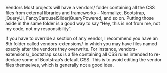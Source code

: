 Vendors
Most projects will have a vendors/ folder containing all the CSS files from external libraries and frameworks – Normalize, Bootstrap, jQueryUI, FancyCarouselSliderjQueryPowered, and so on. Putting those aside in the same folder is a good way to say “Hey, this is not from me, not my code, not my responsibility”.

If you have to override a section of any vendor, I recommend you have an 8th folder called vendors-extensions/ in which you may have files named exactly after the vendors they overwrite. For instance, vendors-extensions/\_bootstrap.scss is a file containing all CSS rules intended to re-declare some of Bootstrap’s default CSS. This is to avoid editing the vendor files themselves, which is generally not a good idea.
